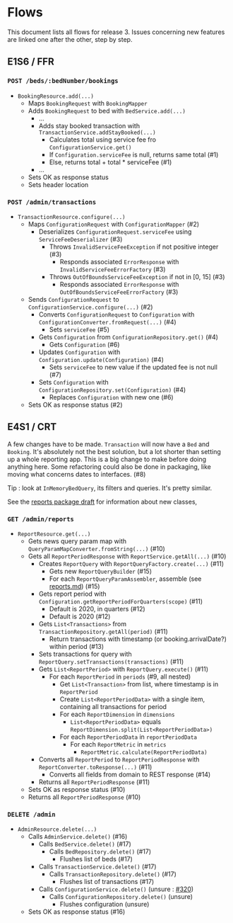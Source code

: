 # Flows

This document lists all flows for release 3. Issues concerning new features are linked one after the other, step by step.

## E1S6 / FFR

### `POST /beds/:bedNumber/bookings`
- `BookingResource.add(...)`
  - Maps `BookingRequest` with `BookingMapper`
  - Adds `BookingRequest` to bed with `BedService.add(...)`
    - ...
    - Adds stay booked transaction with `TransactionService.addStayBooked(...)`
      - Calculates total using service fee fro `ConfigurationService.get()`
      - If `Configuration.serviceFee` is null, returns same total (#1)
      - Else, returns total + total * serviceFee (#1)
    - ...
  - Sets OK as response status
  - Sets header location

### `POST /admin/transactions`
- `TransactionResource.configure(...)`
  - Maps `ConfigurationRequest` with `ConfigurationMapper` (#2)
    - Deserializes `ConfigurationRequest.serviceFee` using `ServiceFeeDeserializer` (#3)
      - Throws `InvalidServiceFeeException` if not positive integer (#3)
        - Responds associated `ErrorResponse` with `InvalidServiceFeeErrorFactory` (#3)
      - Throws `OutOfBoundsServiceFeeException` if not in [0, 15] (#3)
        - Responds associated `ErrorResponse` with `OutOfBoundsServiceFeeErrorFactory` (#3)
  - Sends `ConfigurationRequest` to `ConfigurationService.configure(...)` (#2)
      - Converts `ConfigurationRequest` to `Configuration` with `ConfigurationConverter.fromRequest(...)` (#4)
        - Sets `serviceFee` (#5)
      - Gets `Configuration` from `ConfigurationRepository.get()` (#4)
        - Gets `Configuration` (#6)
      - Updates `Configuration` with `Configuration.update(Configuration)` (#4)
        - Sets `serviceFee` to new value if the updated fee is not null (#7)
      - Sets `Configuration` with `ConfigurationRepository.set(Configuration)` (#4)
        - Replaces `Configuration` with new one (#6)
  - Sets OK as response status (#2)
  
## E4S1 / CRT

A few changes have to be made. `Transaction` will now have a `Bed` and `Booking`. It's absolutely not the best solution, but a lot shorter than setting up a whole reporting app. This is a big change to make before doing anything here. Some refactoring could also be done in packaging, like moving what concerns dates to interfaces. (#8)

Tip : look at `InMemoryBedQuery`, its filters and queries. It's pretty similar.

See the [reports package draft](reports.md) for information about new classes,

### `GET /admin/reports`
- `ReportResource.get(...)`
  - Gets news query param map with `QueryParamMapConverter.fromString(...)` (#10)
  - Gets all `ReportPeriodResponse` with `ReportService.getAll(...)` (#10)
    - Creates `ReportQuery` with `ReportQueryFactory.create(...)` (#11)
      - Gets new `ReportQueryBuilder` (#15)
      - For each `ReportQueryParamAssembler`, assemble (see [reports.md](reports.md)) (#15)
    - Gets report period with `Configuration.getReportPeriodForQuarters(scope)` (#11)
      - Default is 2020, in quarters (#12)
      - Default is 2020 (#12)
    - Gets `List<Transactions>` from `TransactionRepository.getAll(period)` (#11)
      - Return transactions with timestamp (or booking.arrivalDate?) within period (#13)
    - Sets transactions for query with `ReportQuery.setTransactions(transactions)` (#11)
    - Gets `List<ReportPeriod>` with `ReportQuery.execute()` (#11)
      - For each `ReportPeriod` in `periods`  (#9, all nested)
        - Get `List<Transaction>` from list, where timestamp is in `ReportPeriod`
        - Create `List<ReportPeriodData>` with a single item, containing all transactions for period
        - For each `ReportDimension` in `dimensions`
          - `List<ReportPeriodData>` equals `ReportDimension.split(List<ReportPeriodData>)`
        - For each `ReportPeriodData` in `reportPeriodData`
            - For each `ReportMetric` in `metrics`
              - `ReportMetric.calculate(ReportPeriodData)`
    - Converts all `ReportPeriod` to `ReportPeriodResponse` with `ReportConverter.toResponse(...)` (#11)
      - Converts all fields from domain to REST response (#14)
    - Returns all `ReportPeriodResponse` (#11)
  - Sets OK as response status (#10)
  - Returns all `ReportPeriodResponse` (#10)
  
### `DELETE /admin`
- `AdminResource.delete(...)`
  - Calls `AdminService.delete()` (#16)
      - Calls `BedService.delete()` (#17)
          - Calls `BedRepository.delete()` (#17)
              - Flushes list of beds (#17)
      - Calls `TransactionService.delete()` (#17)
          - Calls `TransactionRepository.delete()` (#17)
              - Flushes list of transactions (#17)
      - Calls `ConfigurationService.delete()` (unsure : [#320](https://github.com/glo2003/glo2003-h2020-eq08/issues/320))
          - Calls `ConfigurationRepository.delete()` (unsure)
              - Flushes configuration (unsure)
  - Sets OK as response status (#16)
